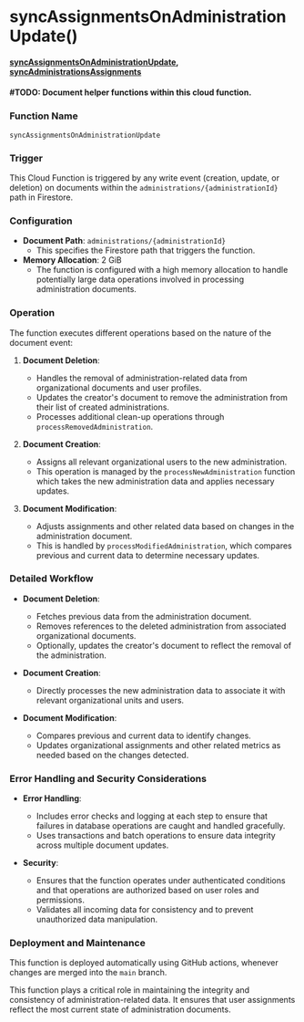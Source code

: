 # syncAssignmentsOnAdministrationUpdate()

#### [syncAssignmentsOnAdministrationUpdate](https://github.com/yeatmanlab/roar-firebase-functions/blob/e784650492722d24069aa9b0704d1873ea5dafee/gse-roar-admin/functions/src/index.ts#L231), [syncAdministrationsAssignments](https://github.com/yeatmanlab/roar-firebase-functions/blob/main/gse-roar-admin/functions/src/sync-administrations-assignments.ts)

#### **#TODO: Document helper functions within this cloud function.**

### Function Name
`syncAssignmentsOnAdministrationUpdate`

### Trigger
This Cloud Function is triggered by any write event (creation, update, or deletion) on documents within the `administrations/{administrationId}` path in Firestore.

### Configuration
- **Document Path**: `administrations/{administrationId}`
  - This specifies the Firestore path that triggers the function.
- **Memory Allocation**: 2 GiB
  - The function is configured with a high memory allocation to handle potentially large data operations involved in processing administration documents.

### Operation
The function executes different operations based on the nature of the document event:
1. **Document Deletion**:
   - Handles the removal of administration-related data from organizational documents and user profiles.
   - Updates the creator's document to remove the administration from their list of created administrations.
   - Processes additional clean-up operations through `processRemovedAdministration`.

2. **Document Creation**:
   - Assigns all relevant organizational users to the new administration.
   - This operation is managed by the `processNewAdministration` function which takes the new administration data and applies necessary updates.

3. **Document Modification**:
   - Adjusts assignments and other related data based on changes in the administration document.
   - This is handled by `processModifiedAdministration`, which compares previous and current data to determine necessary updates.

### Detailed Workflow

- **Document Deletion**:
  - Fetches previous data from the administration document.
  - Removes references to the deleted administration from associated organizational documents.
  - Optionally, updates the creator's document to reflect the removal of the administration.

- **Document Creation**:
  - Directly processes the new administration data to associate it with relevant organizational units and users.

- **Document Modification**:
  - Compares previous and current data to identify changes.
  - Updates organizational assignments and other related metrics as needed based on the changes detected.

### Error Handling and Security Considerations

- **Error Handling**:
  - Includes error checks and logging at each step to ensure that failures in database operations are caught and handled gracefully.
  - Uses transactions and batch operations to ensure data integrity across multiple document updates.

- **Security**:
  - Ensures that the function operates under authenticated conditions and that operations are authorized based on user roles and permissions.
  - Validates all incoming data for consistency and to prevent unauthorized data manipulation.

### Deployment and Maintenance

This function is deployed automatically using GitHub actions, whenever changes are merged into the `main` branch.

This function plays a critical role in maintaining the integrity and consistency of administration-related data. It ensures that user assignments reflect the most current state of administration documents.

[//]: # (This function is designed to sync globally defined adminstrations with user-specific assignments.)

[//]: # ()
[//]: # (Administrations are globally defined, while assignments are specific to each user. This function determines all assigned users and syncs the globally defined adminstration data with their local assignment data.)

[//]: # ()
[//]: # (It also checks to see that the list of assigned orgs is exhaustive. By "exhaustive," we mean that any organization in the administration's org list must have each of it's dependent organizations explicitly listed in the same administration's org list. For example, if district1 is in the `districts` list and district1 contains schools A and B. Then schools A and B should also be in the `schools` list of the administration. Likewise if school A contains classes alpha and beta, then classes alpha and beta should also be in the administration's `classes` list. This function ensures that org lists are exhaustive. Because this function both writes to and is triggered by changes to the administration document, we check to prevent infinite loops where document change -> function trigger -> document change, and so on.)
